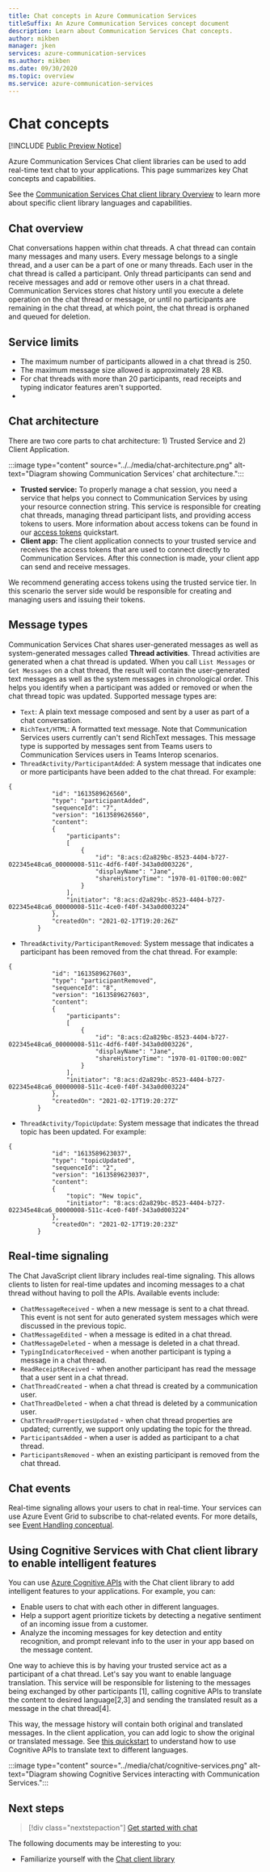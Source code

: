 ```yaml
---	
title: Chat concepts in Azure Communication Services	
titleSuffix: An Azure Communication Services concept document	
description: Learn about Communication Services Chat concepts.	
author: mikben	
manager: jken	
services: azure-communication-services	
ms.author: mikben	
ms.date: 09/30/2020	
ms.topic: overview	
ms.service: azure-communication-services	
---	
```


# Chat concepts	

[!INCLUDE [Public Preview Notice](../../includes/public-preview-include.md)]	

Azure Communication Services Chat client libraries can be used to add real-time text chat to your applications. This page summarizes key Chat concepts and capabilities.	

See the [Communication Services Chat client library Overview](./sdk-features.md) to learn more about specific client library languages and capabilities.	

## Chat overview 	

Chat conversations happen within chat threads. A chat thread can contain many messages and many users. Every message belongs to a single thread, and a user can be a part of one or many threads. Each user in the chat thread is called a participant. Only thread participants can send and receive messages and add or remove other users in a chat thread. Communication Services stores chat history until you execute a delete operation on the chat thread or message, or until no participants are remaining in the chat thread, at which point, the chat thread is orphaned and queued for deletion. 
	
## Service limits	

- The maximum number of participants allowed in a chat thread is 250.	
- The maximum message size allowed is approximately 28 KB. 	
- For chat threads with more than 20 participants, read receipts and typing indicator features aren't supported. 	
- 
## Chat architecture	

There are two core parts to chat architecture: 1) Trusted Service and 2) Client Application.	

:::image type="content" source="../../media/chat-architecture.png" alt-text="Diagram showing Communication Services' chat architecture.":::	

 - **Trusted service:** To properly manage a chat session, you need a service that helps you connect to Communication Services by using your resource connection string. This service is responsible for creating chat threads, managing thread participant lists, and providing access tokens to users. More information about access tokens can be found in our [access tokens](../../quickstarts/access-tokens.md) quickstart.	
 - **Client app:**  The client application connects to your trusted service and receives the access tokens that are used to connect directly to Communication Services. After this connection is made, your client app can send and receive messages.	

We recommend generating access tokens using the trusted service tier. In this scenario the server side would be responsible for creating and managing users and issuing their tokens.	
    	
## Message types	

Communication Services Chat shares user-generated messages as well as system-generated messages called **Thread activities**. Thread activities are generated when a chat thread is updated. When you call `List Messages` or `Get Messages` on a chat thread, the result will contain the user-generated text messages as well as the system messages in chronological order. This helps you identify when a participant was added or removed or when the chat thread topic was updated. Supported message types are:  
	
 - `Text`: A plain text message composed and sent by a user as part of a chat conversation.	
 - `RichText/HTML`: A formatted text message. Note that Communication Services users currently can't send RichText messages. This message type is supported by messages sent from Teams users to Communication Services users in Teams Interop scenarios.	
 - `ThreadActivity/ParticipantAdded`: A system message that indicates one or more participants have been added to the chat thread. For example:	


```	
{	
            "id": "1613589626560",	
            "type": "participantAdded",	
            "sequenceId": "7",	
            "version": "1613589626560",	
            "content":	
            {	
                "participants":	
                [	
                    {	
                        "id": "8:acs:d2a829bc-8523-4404-b727-022345e48ca6_00000008-511c-4df6-f40f-343a0d003226",	
                        "displayName": "Jane",	
                        "shareHistoryTime": "1970-01-01T00:00:00Z"	
                    }	
                ],	
                "initiator": "8:acs:d2a829bc-8523-4404-b727-022345e48ca6_00000008-511c-4ce0-f40f-343a0d003224"	
            },	
            "createdOn": "2021-02-17T19:20:26Z"	
        }	
```	

- `ThreadActivity/ParticipantRemoved`: System message that indicates a participant has been removed from the chat thread. For example:	

```	
{	
            "id": "1613589627603",	
            "type": "participantRemoved",	
            "sequenceId": "8",	
            "version": "1613589627603",	
            "content":	
            {	
                "participants":	
                [	
                    {	
                        "id": "8:acs:d2a829bc-8523-4404-b727-022345e48ca6_00000008-511c-4df6-f40f-343a0d003226",	
                        "displayName": "Jane",	
                        "shareHistoryTime": "1970-01-01T00:00:00Z"	
                    }	
                ],	
                "initiator": "8:acs:d2a829bc-8523-4404-b727-022345e48ca6_00000008-511c-4ce0-f40f-343a0d003224"	
            },	
            "createdOn": "2021-02-17T19:20:27Z"	
        }	
```	

- `ThreadActivity/TopicUpdate`: System message that indicates the thread topic has been updated. For example:	
```	
{	
            "id": "1613589623037",	
            "type": "topicUpdated",	
            "sequenceId": "2",	
            "version": "1613589623037",	
            "content":	
            {	
                "topic": "New topic",	
                "initiator": "8:acs:d2a829bc-8523-4404-b727-022345e48ca6_00000008-511c-4ce0-f40f-343a0d003224"	
            },	
            "createdOn": "2021-02-17T19:20:23Z"	
        }	
```	

## Real-time signaling 	

The Chat JavaScript client library includes real-time signaling. This allows clients to listen for real-time updates and incoming messages to a chat thread without having to poll the APIs. Available events include:

 - `ChatMessageReceived` - when a new message is sent to a chat thread. This event is not sent for auto generated system messages which were discussed in the previous topic.  	
 - `ChatMessageEdited` - when a message is edited in a chat thread.	
 - `ChatMessageDeleted` - when a message is deleted in a chat thread.	
 - `TypingIndicatorReceived` - when another participant is typing a message in a chat thread. 	
 - `ReadReceiptReceived` - when another participant has read the message that a user sent in a chat thread. 	
 - `ChatThreadCreated` - when a chat thread is created by a communication user.	
 - `ChatThreadDeleted` - when a chat thread is deleted by a communication user.	
 - `ChatThreadPropertiesUpdated` - when chat thread properties are updated; currently, we support only updating the topic for the thread.	
 - `ParticipantsAdded` - when a user is added as participant to a chat thread. 	
 - `ParticipantsRemoved` - when an existing participant is removed from the chat thread.


## Chat events 	

Real-time signaling allows your users to chat in real-time. Your services can use Azure Event Grid to subscribe to chat-related events. For more details, see [Event Handling conceptual](https://docs.microsoft.com/azure/event-grid/event-schema-communication-services?tabs=event-grid-event-schema).


## Using Cognitive Services with Chat client library to enable intelligent features	

You can use [Azure Cognitive APIs](../../../cognitive-services/index.yml) with the Chat client library to add intelligent features to your applications. For example, you can:	

- Enable users to chat with each other in different languages. 	
- Help a support agent prioritize tickets by detecting a negative sentiment of an incoming issue from a customer.	
- Analyze the incoming messages for key detection and entity recognition, and prompt relevant info to the user in your app based on the message content.

One way to achieve this is by having your trusted service act as a participant of a chat thread. Let's say you want to enable language translation. This service will be responsible for listening to the messages being exchanged by other participants [1], calling cognitive APIs to translate the content to desired language[2,3] and sending the translated result as a message in the chat thread[4].

This way, the message history will contain both original and translated messages. In the client application, you can add logic to show the original or translated message. See [this quickstart](../../../cognitive-services/translator/quickstart-translator.md) to understand how to use Cognitive APIs to translate text to different languages. 
	
:::image type="content" source="../media/chat/cognitive-services.png" alt-text="Diagram showing Cognitive Services interacting with Communication Services.":::	

## Next steps	

> [!div class="nextstepaction"]	
> [Get started with chat](../../quickstarts/chat/get-started.md)	

The following documents may be interesting to you:	
- Familiarize yourself with the [Chat client library](sdk-features.md)
